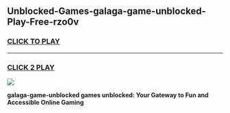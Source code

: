 
## Unblocked-Games-galaga-game-unblocked-Play-Free-rzo0v
<h3>
<a href="https://premium76.site?title=galaga-game-unblocked&ref=10A">CLICK TO PLAY</a></h3>
<hr>

<h3>
<a href="https://premium76.site?title=galaga-game-unblocked&ref=10A">CLICK 2 PLAY</a>
  
</h3>

<a href="https://premium76.site?title=galaga-game-unblocked&ref=10A"><img src="https://clearcache.store/games.png"></a>


**galaga-game-unblocked games unblocked: Your Gateway to Fun and Accessible Online Gaming**
